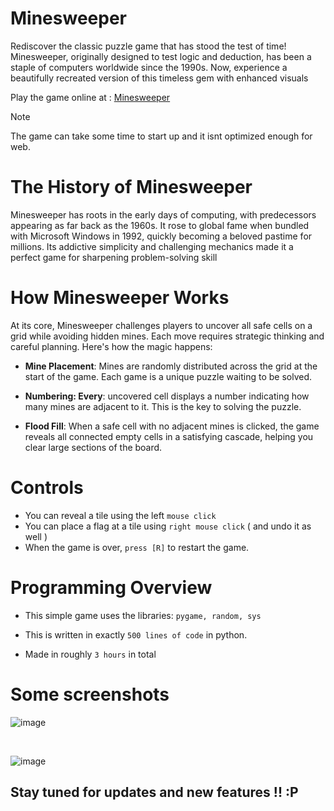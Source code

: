 # Minesweeper
Rediscover the classic puzzle game that has stood the test of time! Minesweeper, originally designed to test logic and deduction, has been a staple of computers worldwide since the 1990s. Now, experience a beautifully recreated version of this timeless gem with enhanced visuals

Play the game online at : [Minesweeper](https://10menoscared07.github.io/minesweeper/)

> [!NOTE]
> The game can take some time to start up and it isnt optimized enough for web.

# The History of Minesweeper

Minesweeper has roots in the early days of computing, with predecessors appearing as far back as the 1960s. It rose to global fame when bundled with Microsoft Windows in 1992, quickly becoming a beloved pastime for millions. Its addictive simplicity and challenging mechanics made it a perfect game for sharpening problem-solving skill

# How Minesweeper Works

At its core, Minesweeper challenges players to uncover all safe cells on a grid while avoiding hidden mines. Each move requires strategic thinking and careful planning. Here's how the magic happens:

- **Mine Placement**: Mines are randomly distributed across the grid at the start of the game. Each game is a unique puzzle waiting to be solved.
  
- **Numbering: Every**: uncovered cell displays a number indicating how many mines are adjacent to it. This is the key to solving the puzzle.
  
- **Flood Fill**: When a safe cell with no adjacent mines is clicked, the game reveals all connected empty cells in a satisfying cascade, helping you clear large sections of the board.
  

# Controls

- You can reveal a tile using the left `mouse click`
- You can place a flag at a tile using `right mouse click` ( and undo it as well )
- When the game is over, `press [R]` to restart the game.

# Programming Overview

- This simple game uses the libraries:
  ``` pygame, random, sys ```

- This is written in exactly ` 500 lines of code ` in python.
  
- Made in roughly ` 3 hours ` in total 




# Some screenshots 

![image](https://github.com/user-attachments/assets/43ffaca6-e73d-4bd7-9479-8ff5a199f6b4)

<br/>

![image](https://github.com/user-attachments/assets/635cdbcf-9714-4c15-8d83-0a9b8a66c3ba)

## Stay tuned for updates and new features !! :P
